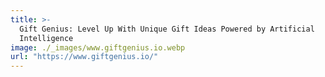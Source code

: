 ```yaml
---
title: >-
  Gift Genius: Level Up With Unique Gift Ideas Powered by Artificial
  Intelligence
image: ./_images/www.giftgenius.io.webp
url: "https://www.giftgenius.io/"
---
```

